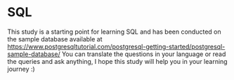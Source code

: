 # SQL
This study is a starting point for learning SQL and has been conducted on the sample database available at https://www.postgresqltutorial.com/postgresql-getting-started/postgresql-sample-database/
You can translate the questions in your language or read the queries and ask anything, I hope this study will help you in your learning journey  :)
